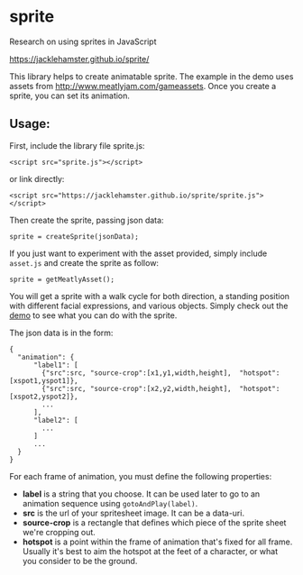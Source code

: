 # sprite
Research on using sprites in JavaScript

https://jacklehamster.github.io/sprite/

This library helps to create animatable sprite. The example in the demo uses assets from http://www.meatlyjam.com/gameassets. Once you create a sprite, you can set its animation.

## Usage:

First, include the library file sprite.js:
```
<script src="sprite.js"></script>
```
or link directly:
```
<script src="https://jacklehamster.github.io/sprite/sprite.js"></script>
```

Then create the sprite, passing json data:
```
sprite = createSprite(jsonData);
```
If you just want to experiment with the asset provided, simply include `asset.js` and create the sprite as follow:
```
sprite = getMeatlyAsset();
```
You will get a sprite with a walk cycle for both direction, a standing position with different facial expressions, and various objects. Simply check out the [demo](https://jacklehamster.github.io/sprite/) to see what you can do with the sprite.


The json data is in the form:
```
{
  "animation": {
      "label1": [
        {"src":src, "source-crop":[x1,y1,width,height],  "hotspot":[xspot1,yspot1]},
        {"src":src, "source-crop":[x2,y2,width,height],  "hotspot":[xspot2,yspot2]},
        ...
      ],
      "label2": [
        ...      
      ]
      ...
  }
}
```
For each frame of animation, you must define the following properties:
* **label** is a string that you choose. It can be used later to go to an animation sequence using `gotoAndPlay(label)`.
* **src** is the url of your spritesheet image. It can be a data-uri.
* **source-crop** is a rectangle that defines which piece of the sprite sheet we're cropping out.
* **hotspot** is a point within the frame of animation that's fixed for all frame. Usually it's best to aim the hotspot at the feet of a character, or what you consider to be the ground.
